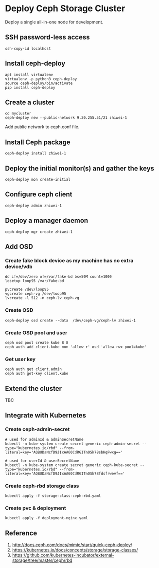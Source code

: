 # Deploy Ceph Storage Cluster

Deploy a single all-in-one node for development.

## SSH password-less access

```
ssh-copy-id localhost
```

## Install ceph-deploy

```
apt install virtualenv
virtualenv -p python3 ceph-deploy
source ceph-deploy/bin/activate
pip install ceph-deploy
```

## Create a cluster

```
cd mycluster
ceph-deploy new --public-network 9.30.255.51/21 zhiwei-1
```

Add public network to ceph.conf file.


## Install Ceph package

```
ceph-deploy install zhiwei-1
```


## Deploy the initial monitor(s) and gather the keys

```
ceph-deploy mon create-initial
```


## Configure ceph client

```
ceph-deploy admin zhiwei-1
```


## Deploy a manager daemon

```
ceph-deploy mgr create zhiwei-1
```

## Add OSD

### Create fake block device as my machine has no extra device/vdb

```
dd if=/dev/zero of=/var/fake-bd bs=50M count=1000
losetup loop95 /var/fake-bd

pvcreate /dev/loop95
vgcreate ceph-vg /dev/loop95
lvcreate -l 512 -n ceph-lv ceph-vg
```

### Create OSD

```
ceph-deploy osd create --data  /dev/ceph-vg/ceph-lv zhiwei-1
```

### Create OSD pool and user

```
ceph osd pool create kube 8 8
ceph auth add client.kube mon 'allow r' osd 'allow rwx pool=kube'
```

### Get user key

```
ceph auth get client.admin
ceph auth get-key client.kube
```

## Extend the cluster

TBC

## Integrate with Kubernetes

### Create ceph-admin-secret

```
# used for adminId & adminSecretName
kubectl -n kube-system create secret generic ceph-admin-secret --type="kubernetes.io/rbd" --from-literal=key='AQBUDaNcfD9JIxAA60CdRGITnOSk78sbHqFwxg=='

# used for userId & userSecretName
kubectl -n kube-system create secret generic ceph-kube-secret --type="kubernetes.io/rbd" --from-literal=key='AQBUDaNcfD9JIxAA60CdRGITnOSk78fdsfrwevf=='
```

### Create ceph-rbd storage class

```
kubectl apply -f storage-class-ceph-rbd.yaml
```

### Create pvc & deployment

```
kubectl apply -f deployment-nginx.yaml
```

## Reference

1. http://docs.ceph.com/docs/mimic/start/quick-ceph-deploy/
2. https://kubernetes.io/docs/concepts/storage/storage-classes/
3. https://github.com/kubernetes-incubator/external-storage/tree/master/ceph/rbd
